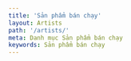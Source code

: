```yaml
---
title: 'Sản phẩm bán chạy'
layout: Artists
path: '/artists/'
meta: Danh mục Sản phẩm bán chạy
keywords: Sản phẩm bán chạy
---
```

